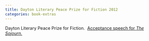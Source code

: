 ```yaml
---
title: Dayton Literary Peace Prize for Fiction 2012
categories: book-extras
---
```



Dayton Literary Peace Prize for Fiction.&nbsp; [Acceptance speech for *The Sojourn.*](__notset__)

&nbsp;